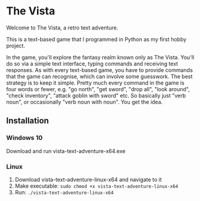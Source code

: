 # The Vista
Welcome to The Vista, a retro text adventure.

This is a text-based game that I programmed in Python as my first hobby project.

In the game, you'll explore the fantasy realm known only as The Vista. You'll do so via a simple text interface, typing commands and receiving text responses. As with every text-based game, you have to provide commands that the game can recognise, which can involve some guesswork. The best strategy is to keep it simple. Pretty much every command in the game is four words or fewer, e.g. \"go north\", \"get sword\", \"drop all\", \"look around\", \"check inventory\", \"attack goblin with sword\" etc. So basically just \"verb noun\", or occasionally \"verb noun with noun\". You get the idea.

## Installation
### Windows 10
Download and run vista-text-adventure-x64.exe

### Linux
1. Download vista-text-adventure-linux-x64 and navigate to it
2. Make executable: `sudo chmod +x vista-text-adventure-linux-x64`
3. Run: `./vista-text-adventure-linux-x64`
